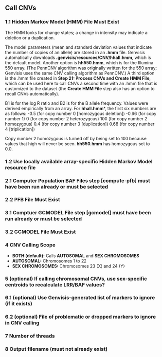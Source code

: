 ## Call CNVs

### 1.1 Hidden Markov Model (HMM) File Must Exist
The HMM looks for change states; a change in intensity may indicate a deletion or a duplication.

The model parameters (mean and standard deviation values that indicate the number of copies of an allele) are stored in an **.hmm** file. Genvisis automatically downloads **.genvisis/resources/CNV/hhall.hmm**, which is the default model. Another option is **hh550.hmm**, which is for the Illumina 550 array. (The PennCNV algorithm was originally written for the 550 array; Genvisis uses the same CNV calling algorithm as PennCNV.) A third option is the .hmm file created in **Step 21: Process CNVs and Create HMM File**, which can be used here to call CNVs a second time with an .hmm file that is customized to the dataset (the **Create HMM File** step also has an option to recall CNVs automatically).

B1 is for the log R ratio and B2 is for the B allele frequency. Values were derived empirically from an array. For **hhall.hmm***, the first six numbers are as follows:
-3.5 (for copy number 0 [homozygous deletion])	-0.66 (for copy number 1)	0	(for copy number 2 heterozygous) 100 (for copy number 2 homozygous)	0.4 (for copy number 3 [duplication]) 	0.68 (for copy number 4 [triplication])

Copy number 2 homozygous is turned off by being set to 100 because values that high will never be seen. **hh550.hmm** has homozygous set to 0.0.

### 1.2 Use locally available array-specific Hidden Markov Model resource file

### 2.1 Computer Population BAF Files step [compute-pfb] must have been run already or must be selected

### 2.2 PFB File Must Exist

### 3.1 Comptuer GCMODEL File step [gcmodel] must have been run already or must be selected

### 3.2 GCMODEL File Must Exist

### 4 CNV Calling Scope
* **BOTH (default):** Calls **AUTOSOMAL** and **SEX CHROMOSOMES** 
* **AUTOSOMAL:** Chromosomes 1 to 22
* **SEX CHROMOSOMES:** Chromosomes 23 (X) and 24 (Y)

### 5 (optional) If calling chromosomal CNVs, use sex-specific centroids to recalculate LRR/BAF values?

### 6.1 (optional) Use Genvisis-generated list of markers to ignore (if it exists)

### 6.2 (optional) File of problematic or dropped markers to ignore in CNV calling

### 7 Number of threads

### 8 Output filename (must not already exist)
